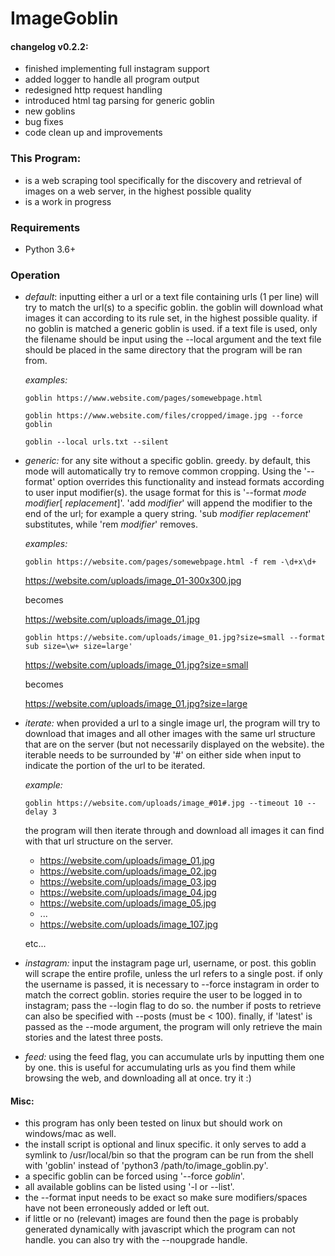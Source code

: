 # ImageGoblin

#### changelog v0.2.2:
+ finished implementing full instagram support
+ added logger to handle all program output
+ redesigned http request handling
+ introduced html tag parsing for generic goblin
+ new goblins
+ bug fixes
+ code clean up and improvements

### This Program:

+ is a web scraping tool specifically for the discovery and retrieval of images on a web server, in the highest possible quality
+ is a work in progress

### Requirements

+ Python 3.6+

### Operation

+ *default*: inputting either a url or a text file containing urls (1 per line) will try to match the url(s) to a specific goblin. the goblin will download what images it can according to its rule set, in the highest possible quality. if no goblin is matched a generic goblin is used. if a text file is used, only the filename should be input using the --local argument and the text file should be placed in the same directory that the program will be ran from.

  *examples:*

  ```
  goblin https://www.website.com/pages/somewebpage.html

  goblin https://www.website.com/files/cropped/image.jpg --force goblin

  goblin --local urls.txt --silent
  ```

+ *generic:* for any site without a specific goblin. greedy. by default, this mode will automatically try to remove common cropping. Using the '--format' option overrides this functionality and instead formats according to user input modifier(s). the usage format for this is '--format _mode_ _modifier_[ _replacement_]'. 'add _modifier_' will append the modifier to the end of the url; for example a query string. 'sub _modifier_ _replacement_' substitutes, while 'rem _modifier_' removes.

  *examples:*

  ```
  goblin https://website.com/pages/somewebpage.html -f rem -\d+x\d+
  ```

  https://website.com/uploads/image_01-300x300.jpg

  becomes

  https://website.com/uploads/image_01.jpg


  ```
  goblin https://website.com/uploads/image_01.jpg?size=small --format sub size=\w+ size=large'
  ```

  https://website.com/uploads/image_01.jpg?size=small

  becomes

  https://website.com/uploads/image_01.jpg?size=large

+ *iterate:* when provided a url to a single image url, the program will try to download that images and all other images with the same url structure that are on the server (but not necessarily displayed on the website). the iterable needs to be surrounded by '#' on either side when input to indicate the portion of the url to be iterated.

  *example:*

  ```
  goblin https://website.com/uploads/image_#01#.jpg --timeout 10 --delay 3
  ```

  the program will then iterate through and download all images it can find with that url structure on the server.

  * https://website.com/uploads/image_01.jpg
  * https://website.com/uploads/image_02.jpg
  * https://website.com/uploads/image_03.jpg
  * https://website.com/uploads/image_04.jpg
  * https://website.com/uploads/image_05.jpg
  * ...
  * https://website.com/uploads/image_107.jpg

  etc...

+ *instagram:* input the instagram page url, username, or post. this goblin will scrape the entire profile, unless the url refers to a single post. if only the username is passed, it is necessary to --force instagram in order to match the correct goblin. stories require the user to be logged in to instagram; pass the --login flag to do so. the number if posts to retrieve can also be specified with --posts (must be < 100). finally, if 'latest' is passed as the --mode argument, the program will only retrieve the main stories and the latest three posts.

+ *feed:* using the feed flag, you can accumulate urls by inputting them one by one. this is useful for accumulating urls as you find them while browsing the web, and downloading all at once. try it :)

#### Misc:
  + this program has only been tested on linux but should work on windows/mac as well.
  + the install script is optional and linux specific. it only serves to add a symlink to /usr/local/bin so that the program can be run from the shell with 'goblin' instead of 'python3 /path/to/image_goblin.py'.
  + a specific goblin can be forced using '--force _goblin_'.
  + all available goblins can be listed using '-l or --list'.
  + the --format input needs to be exact so make sure modifiers/spaces have not been erroneously added or left out.
  + if little or no (relevant) images are found then the page is probably generated dynamically with javascript which the program can not handle. you can also try with the --noupgrade handle.
